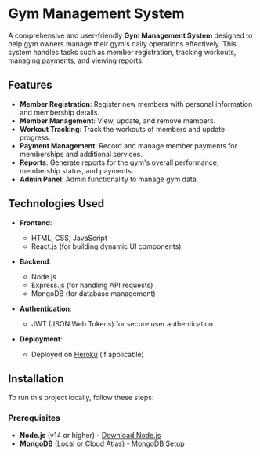 # Gym Management System

A comprehensive and user-friendly **Gym Management System** designed to help gym owners manage their gym's daily operations effectively. This system handles tasks such as member registration, tracking workouts, managing payments, and viewing reports.

## Features

- **Member Registration**: Register new members with personal information and membership details.
- **Member Management**: View, update, and remove members.
- **Workout Tracking**: Track the workouts of members and update progress.
- **Payment Management**: Record and manage member payments for memberships and additional services.
- **Reports**: Generate reports for the gym's overall performance, membership status, and payments.
- **Admin Panel**: Admin functionality to manage gym data.

## Technologies Used

- **Frontend**:
  - HTML, CSS, JavaScript
  - React.js (for building dynamic UI components)
  
- **Backend**:
  - Node.js
  - Express.js (for handling API requests)
  - MongoDB (for database management)
  
- **Authentication**:
  - JWT (JSON Web Tokens) for secure user authentication
  
- **Deployment**:
  - Deployed on [Heroku](https://www.heroku.com) (if applicable)

## Installation

To run this project locally, follow these steps:

### Prerequisites

- **Node.js** (v14 or higher) - [Download Node.js](https://nodejs.org)
- **MongoDB** (Local or Cloud Atlas) - [MongoDB Setup](https://www.mongodb.com/try/download/community)

